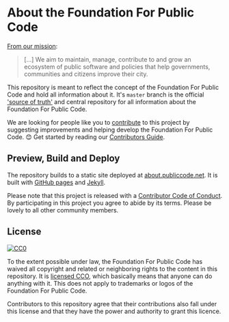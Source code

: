 # About the Foundation For Public Code

[From our mission](mission/index.md):

> [...] We aim to maintain, manage, contribute to and grow an ecosystem of public software and policies that help governments, communities and citizens improve their city.

This repository is meant to reflect the concept of the Foundation For Public Code and hold all information about it.
It's `master` branch is the official ['source of truth'](GOVERNANCE.md) and central repository for all information about the Foundation For Public Code.

We are looking for people like you to [contribute](CONTRIBUTING.md) to this project by suggesting improvements and helping develop the Foundation For Public Code. 😊 Get started by reading our [Contributors Guide](CONTRIBUTING.md).

## Preview, Build and Deploy

The repository builds to a static site deployed at [about.publiccode.net](https://about.publiccode.net/). It is built with [GitHub pages](https://pages.github.com) and [Jekyll](https://jekyllrb.com/).

Please note that this project is released with a [Contributor Code of Conduct](CODE_OF_CONDUCT.md). By participating in this project you agree to abide by its terms. Please be lovely to all other community members.

## License

[![CC0](https://licensebuttons.net/p/zero/1.0/88x31.png)](https://creativecommons.org/publicdomain/zero/1.0/)

To the extent possible under law, the Foundation For Public Code has waived all copyright and related or neighboring rights to the content in this repository. It is [licensed CCO](https://creativecommons.org/publicdomain/zero/1.0/), which basically means that anyone can do anything with it. This does not apply to trademarks or logos of the Foundation For Public Code.

Contributors to this repository agree that their contributions also fall under this license and that they have the power and authority to grant this licence.
